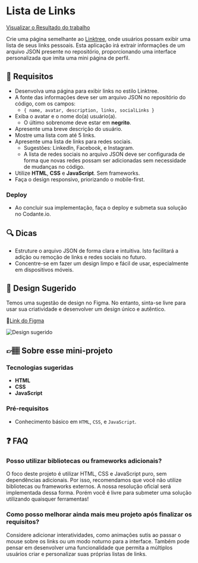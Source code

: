 # Lista de Links

[Visualizar o Resultado do trabalho](https://plamedi-pindi.github.io/pagina-de-links/)

Crie uma página semelhante ao [Linktree](https://linktr.ee/), onde usuários possam exibir uma lista de seus links pessoais. Esta aplicação irá extrair informações de um arquivo JSON presente no repositório, proporcionando uma interface personalizada que imita uma mini página de perfil.

## 🔨 Requisitos

- Desenvolva uma página para exibir links no estilo Linktree.
- A fonte das informações deve ser um arquivo JSON no repositório do código, com os campos:
  - `{ name, avatar, description, links, socialLinks }`
- Exiba o avatar e o nome do(a) usuário(a).
  - O último sobrenome deve estar em **negrito**.
- Apresente uma breve descrição do usuário.
- Mostre uma lista com até 5 links.
- Apresente uma lista de links para redes sociais.
    - Sugestões: LinkedIn, Facebook, e Instagram.
    - A lista de redes sociais no arquivo JSON deve ser configurada de forma que novas redes possam ser adicionadas sem necessidade de mudanças no código.
- Utilize **HTML**, **CSS** e **JavaScript**. Sem frameworks.
- Faça o design responsivo, priorizando o mobile-first.

### Deploy

- Ao concluir sua implementação, faça o deploy e submeta sua solução no Codante.io.

## 🔍 Dicas

- Estruture o arquivo JSON de forma clara e intuitiva. Isto facilitará a adição ou remoção de links e redes sociais no futuro.
- Concentre-se em fazer um design limpo e fácil de usar, especialmente em dispositivos móveis.

## 🎨 Design Sugerido

Temos uma sugestão de design no Figma. No entanto, sinta-se livre para usar sua criatividade e desenvolver um design único e autêntico.

🔗[Link do Figma](https://www.figma.com/community/file/1290334353760015149)

![Design sugerido](https://github.com/codante-io/mp-pagina-de-links/assets/6475893/c9517f38-8ad5-479e-8a93-f5d1d5c114e1)

## 👉🏽 Sobre esse mini-projeto

### Tecnologias sugeridas

- **HTML**
- **CSS**
- **JavaScript**

### Pré-requisitos

- Conhecimento básico em `HTML`, `CSS`, e `JavaScript`.

## ❓ FAQ

### Posso utilizar bibliotecas ou frameworks adicionais?

O foco deste projeto é utilizar HTML, CSS e JavaScript puro, sem dependências adicionais. Por isso, recomendamos que você não utilize bibliotecas ou frameworks externos. A nossa resolução oficial será implementada dessa forma. Porém você é livre para submeter uma solução utilizando quaisquer ferramentas!

### Como posso melhorar ainda mais meu projeto após finalizar os requisitos?

Considere adicionar interatividades, como animações sutis ao passar o mouse sobre os links ou um modo noturno para a interface. Também pode pensar em desenvolver uma funcionalidade que permita a múltiplos usuários criar e personalizar suas próprias listas de links.
